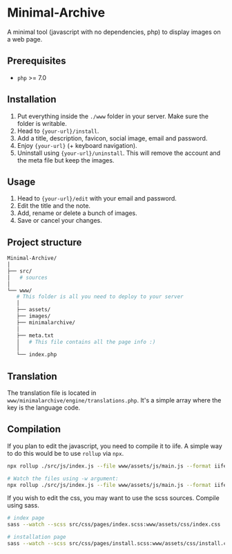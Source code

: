 Minimal-Archive
===============

A minimal tool (javascript with no dependencies, php) to display images on a web page.

## Prerequisites

- `php` >= 7.0

## Installation
1. Put everything inside the `./www` folder in your server. Make sure the folder is writable.
2. Head to `{your-url}/install`.
3. Add a title, description, favicon, social image, email and password.
6. Enjoy `{your-url}` (+ keyboard navigation).
7. Uninstall using `{your-url}/uninstall`. This will remove the account and the meta file but keep the images.

## Usage
1. Head to `{your-url}/edit` with your email and password.
2. Edit the title and the note.
3. Add, rename or delete a bunch of images.
4. Save or cancel your changes.

## Project structure

```sh
Minimal-Archive/
│
├── src/
│   # sources
│
└── www/
   # This folder is all you need to deploy to your server
   │
   ├── assets/
   ├── images/
   ├── minimalarchive/
   │
   ├── meta.txt
   │   # This file contains all the page info :)
   │
   └── index.php
```

## Translation

The translation file is located in `www/minimalarchive/engine/translations.php`.
It's a simple array where the key is the language code.

## Compilation

If you plan to edit the javascript, you need to compile it to iife. A simple way to do this would be to use `rollup` via `npx`.

```sh
npx rollup ./src/js/index.js --file www/assets/js/main.js --format iife

# Watch the files using -w argument:
npx rollup ./src/js/index.js --file www/assets/js/main.js --format iife -w
```

If you wish to edit the css, you may want to use the scss sources. Compile using sass.

```sh
# index page
sass --watch --scss src/css/pages/index.scss:www/assets/css/index.css

# installation page
sass --watch --scss src/css/pages/install.scss:www/assets/css/install.css
```

